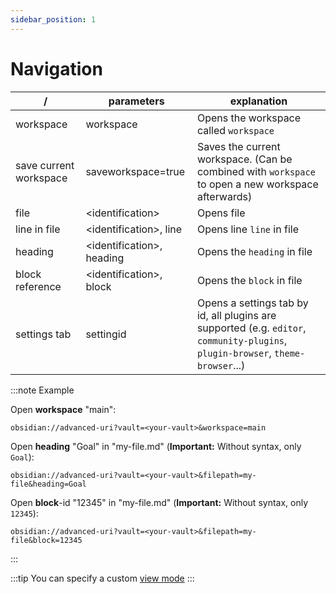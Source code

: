 ```yaml
---
sidebar_position: 1
---
```


# Navigation

| /                      | parameters                 | explanation                                                                                                                      |
| ---------------------- | -------------------------- | -------------------------------------------------------------------------------------------------------------------------------- |
| workspace              | workspace                  | Opens the workspace called `workspace`                                                                                           |
| save current workspace | saveworkspace=true         | Saves the current workspace. (Can be combined with `workspace` to open a new workspace afterwards)                               |
| file                   | <identification\>          | Opens file                                                                                                                       | 
| line in file           | <identification\>, line    | Opens line `line` in file                                                                                                        |
| heading                | <identification\>, heading | Opens the `heading` in file                                                                                                      |
| block reference        | <identification\>, block   | Opens the `block` in file                                                                                                        |
| settings tab           | settingid                  | Opens a settings tab by id, all plugins are supported (e.g. `editor`, `community-plugins`, `plugin-browser`, `theme-browser`...) |


:::note Example

Open **workspace** "main":
```uri
obsidian://advanced-uri?vault=<your-vault>&workspace=main
```
Open **heading** "Goal" in "my-file.md" (**Important:** Without syntax, only `Goal`):
```uri
obsidian://advanced-uri?vault=<your-vault>&filepath=my-file&heading=Goal
```

Open **block**-id "12345" in "my-file.md" (**Important:** Without syntax, only `12345`):
```uri
obsidian://advanced-uri?vault=<your-vault>&filepath=my-file&block=12345
```

:::

:::tip
You can specify a custom [view mode](../concepts/view_mode.md)
:::